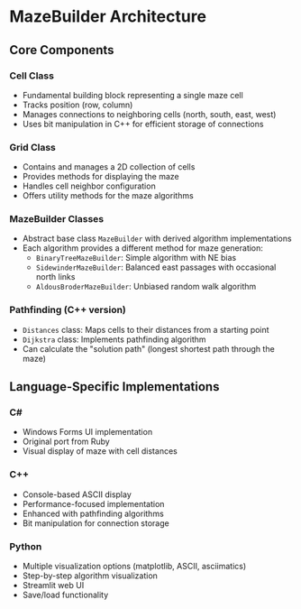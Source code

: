 # MazeBuilder Architecture

## Core Components

### Cell Class
- Fundamental building block representing a single maze cell
- Tracks position (row, column)
- Manages connections to neighboring cells (north, south, east, west) 
- Uses bit manipulation in C++ for efficient storage of connections

### Grid Class
- Contains and manages a 2D collection of cells
- Provides methods for displaying the maze
- Handles cell neighbor configuration
- Offers utility methods for the maze algorithms

### MazeBuilder Classes
- Abstract base class `MazeBuilder` with derived algorithm implementations
- Each algorithm provides a different method for maze generation:
  - `BinaryTreeMazeBuilder`: Simple algorithm with NE bias
  - `SidewinderMazeBuilder`: Balanced east passages with occasional north links
  - `AldousBroderMazeBuilder`: Unbiased random walk algorithm

### Pathfinding (C++ version)
- `Distances` class: Maps cells to their distances from a starting point
- `Dijkstra` class: Implements pathfinding algorithm
- Can calculate the "solution path" (longest shortest path through the maze)

## Language-Specific Implementations

### C# 
- Windows Forms UI implementation
- Original port from Ruby
- Visual display of maze with cell distances

### C++
- Console-based ASCII display
- Performance-focused implementation
- Enhanced with pathfinding algorithms
- Bit manipulation for connection storage

### Python
- Multiple visualization options (matplotlib, ASCII, asciimatics)
- Step-by-step algorithm visualization
- Streamlit web UI
- Save/load functionality